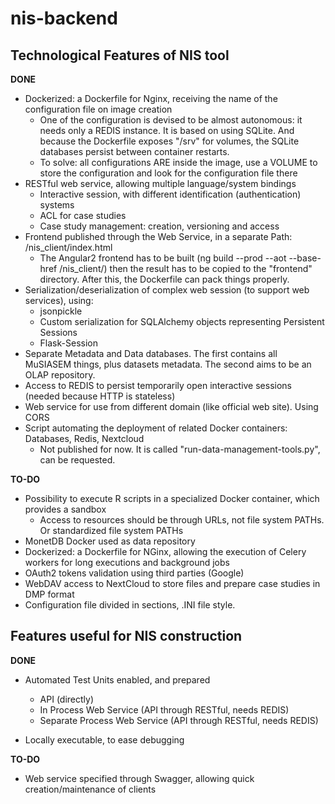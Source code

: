 # nis-backend

## Technological Features of NIS tool

**DONE**
* Dockerized: a Dockerfile for Nginx, receiving the name of the configuration file on image creation
  * One of the configuration is devised to be almost autonomous: it needs only a REDIS instance. It is based on
  using SQLite. And because the Dockerfile exposes "/srv" for volumes, the SQLite databases persist between container restarts.
  * To solve: all configurations ARE inside the image, use a VOLUME to store the configuration and look
    for the configuration file there
* RESTful web service, allowing multiple language/system bindings
  * Interactive session, with different identification (authentication) systems
  * ACL for case studies
  * Case study management: creation, versioning and access
* Frontend published through the Web Service, in a separate Path: /nis_client/index.html
  * The Angular2 frontend has to be built (ng build --prod --aot --base-href /nis_client/) then the result
  has to be copied to the "frontend" directory. After this, the Dockerfile can pack things properly. 
* Serialization/deserialization of complex web session (to support web services), using:
  * jsonpickle
  * Custom serialization for SQLAlchemy objects representing Persistent Sessions
  * Flask-Session
* Separate Metadata and Data databases. The first contains all MuSIASEM things, plus datasets metadata. The second aims
  to be an OLAP repository.
* Access to REDIS to persist temporarily open interactive sessions (needed because HTTP is stateless)
* Web service for use from different domain (like official web site). Using CORS
* Script automating the deployment of related Docker containers: Databases, Redis, Nextcloud
  - Not published for now. It is called "run-data-management-tools.py", can be requested.

**TO-DO**
* Possibility to execute R scripts in a specialized Docker container, which provides a sandbox
  * Access to resources should be through URLs, not file system PATHs. Or standardized file system PATHs
* MonetDB Docker used as data repository
* Dockerized: a Dockerfile for NGinx, allowing the execution of Celery workers for long executions and background jobs
* OAuth2 tokens validation using third parties (Google)
* WebDAV access to NextCloud to store files and prepare case studies in DMP format
* Configuration file divided in sections, .INI file style.

## Features useful for NIS construction

**DONE**
* Automated Test Units enabled, and prepared
  * API (directly)
  * In Process Web Service (API through RESTful, needs REDIS)
  * Separate Process Web Service (API through RESTful, needs REDIS)

* Locally executable, to ease debugging

**TO-DO**
* Web service specified through Swagger, allowing quick creation/maintenance of clients
